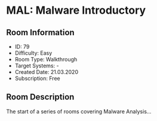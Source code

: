 ﻿# MAL: Malware Introductory

## Room Information
- ID: 79
- Difficulty: Easy
- Room Type: Walkthrough
- Target Systems: -
- Created Date: 21.03.2020
- Subscription: Free

## Room Description
The start of a series of rooms covering Malware Analysis...
